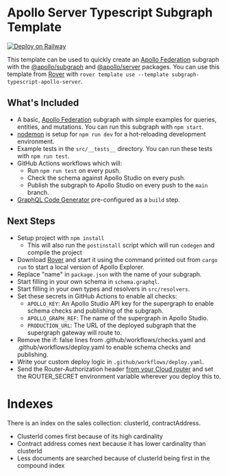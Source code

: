 # Apollo Server Typescript Subgraph Template

[![Deploy on Railway](https://railway.app/button.svg)](https://railway.app/new/template/WdJd2w?referralCode=xsbY2R)

This template can be used to quickly create an [Apollo Federation] subgraph with the [@apollo/subgraph] and [@apollo/server] packages. You can use this template from [Rover](https://www.apollographql.com/docs/rover/commands/template/) with `rover template use --template subgraph-typescript-apollo-server`.

## What's Included

- A basic, [Apollo Federation] subgraph with simple examples for queries, entities, and mutations. You can run this subgraph with `npm start`.
- [nodemon] is setup for `npm run dev` for a hot-reloading development environment.
- Example tests in the `src/__tests__` directory. You can run these tests with `npm run test`.
- GitHub Actions workflows which will:
  - Run `npm run test` on every push.
  - Check the schema against Apollo Studio on every push.
  - Publish the subgraph to Apollo Studio on every push to the `main` branch.
- [GraphQL Code Generator] pre-configured as a `build` step.

## Next Steps

- Setup project with `npm install`
  - This will also run the `postinstall` script which will run `codegen` and compile the project
- Download [Rover] and start it using the command printed out from `cargo run` to start a local version of Apollo Explorer.
- Replace "name" in `package.json` with the name of your subgraph.
- Start filling in your own schema in `schema.graphql`.
- Start filling in your own types and resolvers in `src/resolvers`.
- Set these secrets in GitHub Actions to enable all checks:
  - `APOLLO_KEY`: An Apollo Studio API key for the supergraph to enable schema checks and publishing of the subgraph.
  - `APOLLO_GRAPH_REF`: The name of the supergraph in Apollo Studio.
  - `PRODUCTION_URL`: The URL of the deployed subgraph that the supergraph gateway will route to.
- Remove the if: false lines from .github/workflows/checks.yaml and .github/workflows/deploy.yaml to enable schema checks and publishing.
- Write your custom deploy logic in `.github/workflows/deploy.yaml`.
- Send the Router-Authorization header [from your Cloud router](https://www.apollographql.com/docs/graphos/routing/cloud-configuration#managing-secrets) and set the ROUTER_SECRET environment variable wherever you deploy this to.

[apollo federation]: https://www.apollographql.com/docs/federation/
[@apollo/server]: https://www.apollographql.com/docs/apollo-server/
[@apollo/subgraph]: https://www.apollographql.com/docs/federation/subgraphs
[rover]: https://www.apollographql.com/docs/rover/
[nodemon]: https://www.npmjs.com/package/nodemon
[GraphQL Code Generator]: https://www.the-guild.dev/graphql/codegen

# Indexes

There is an index on the sales collection: clusterId, contractAddress.

- ClusterId comes first because of its high cardinality
- Contract address comes next because it has lower cardinality than clusterId
- Less documents are searched because of clusterId being first in the compound index
